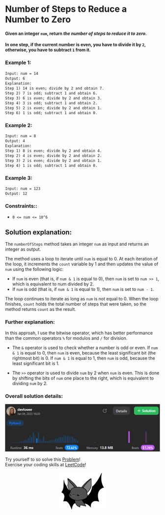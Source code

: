 # Number of Steps to Reduce a Number to Zero

#### Given an integer `num`, return *the number of steps to reduce it to zero.*

#### In one step, if the current number is even, you have to divide it by `2`, otherwise, you have to subtract `1` from it.

### Example 1:

```
Input: num = 14
Output: 6
Explanation: 
Step 1) 14 is even; divide by 2 and obtain 7. 
Step 2) 7 is odd; subtract 1 and obtain 6.
Step 3) 6 is even; divide by 2 and obtain 3. 
Step 4) 3 is odd; subtract 1 and obtain 2. 
Step 5) 2 is even; divide by 2 and obtain 1. 
Step 6) 1 is odd; subtract 1 and obtain 0.
```

### Example 2:

```
Input: num = 8
Output: 4
Explanation: 
Step 1) 8 is even; divide by 2 and obtain 4. 
Step 2) 4 is even; divide by 2 and obtain 2. 
Step 3) 2 is even; divide by 2 and obtain 1. 
Step 4) 1 is odd; subtract 1 and obtain 0.
```

### Example 3:

```
Input: num = 123
Output: 12
```

### Constraints:: 

- `0 <= num <= 10^6`

## Solution explanation:
The `numberOfSteps` method takes an integer `num` as input and returns an integer as output.

The method uses a loop to iterate until `num` is equal to 0. At each iteration of the loop, it increments the `count` variable by 1 and then updates the value of `num` using the following logic:

- If `num` is even (that is, if `num & 1` is equal to 0), then `num` is set to `num >> 1`, which is equivalent to num divided by 2.
- If `num` is odd (that is, if `num & 1` is equal to 1), then `num` is set to `num - 1`.

The loop continues to iterate as long as `num` is not equal to 0. When the loop finishes, `count` holds the total number of steps that were taken, so the method returns `count` as the result.

### Further explanation:

In this approah, I use the bitwise operator, which has better performance than the common operators `%` for modulos and `/` for division. 

- The `&` operator is used to check whether a number is odd or even. If `num & 1` is equal to 0, then `num` is even, because the least significant bit (the rightmost bit) is 0. If `num & 1` is equal to 1, then `num` is odd, because the least significant bit is 1.

- The `>>` operator is used to divide `num` by 2 when `num` is even. This is done by shifting the bits of `num` one place to the right, which is equivalent to dividing `num` by 2.

### Overall solution details:

<p align="center">
  <img src="src/solutionDetails.png" alt="Solution Details" width="650">
</p>

Try yourself to so solve this [Problem](https://leetcode.com/problems/number-of-steps-to-reduce-a-number-to-zero/)!
<br>
Exercise your coding skills at [LeetCode](https://leetcode.com)!

<p align="center">
  <img src="src/bat.png" alt="devlower logo" width="150">
</p>
